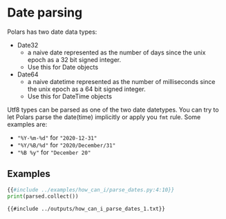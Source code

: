 # Date parsing

Polars has two date data types:

* Date32 
    - a naive date represented as the number of days since the unix epoch as a 32 bit signed integer.
    - Use this for Date objects
* Date64
    - a naive datetime represented as the number of milliseconds since the unix epoch as a 64 bit signed integer.
    - Use this for DateTime objects

Utf8 types can be parsed as one of the two date datetypes. You can try to let Polars parse the date(time) implicitly or
apply you `fmt` rule. Some examples are:

* `"%Y-%m-%d"` for `"2020-12-31"`
* `"%Y/%B/%d"` for `"2020/December/31"`
* `"%B %y"` for `"December 20"`

## Examples

```python
{{#include ../examples/how_can_i/parse_dates.py:4:10}}
print(parsed.collect())
```

```text
{{#include ../outputs/how_can_i_parse_dates_1.txt}}
```

